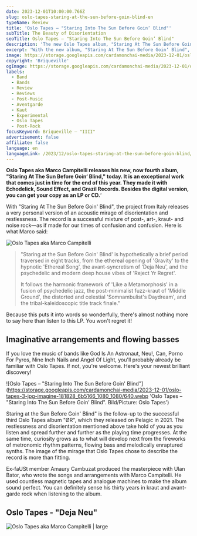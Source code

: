 ```yaml
---
date: 2023-12-01T10:00:00.766Z
slug: oslo-tapes-staring-at-the-sun-before-goin-blind-en
typeName: Review
title: 'Oslo Tapes – "Staring Into The Sun Before Goin‘ Blind"'
subTitle: The Beauty of Disorientation
seoTitle: Oslo Tapes – "Staring Into The Sun Before Goin‘ Blind"
description: 'The new Oslo Tapes album, "Staring At The Sun Before Goin‘ Blind", is out! Check it out here, and find out some fascination insights about it!'
excerpt: 'With the new album, "Staring At The Sun Before Goin‘ Blind", Oslo Tapes releases a true masterpiece today. The eight songs are a very personal interpretation an acoustic mirage of disorientation and restlessness. You better listen to it right now!'
image: https://storage.googleapis.com/cardamonchai-media/2023-12-01/oslo-tapes-jpg-imagine-181808_575443_1024_768/640.webp
copyright: 'Briqueville'
ogImage: https://storage.googleapis.com/cardamonchai-media/2023-12-01/oslo-tapes-og-jpg-imagine-181808_615155_1200_628/640.webp
labels:
  - Band
  - Bands
  - Review
  - Reviews
  - Post-Music
  - Aventgarde
  - Kaut
  - Experimental
  - Oslo Tapes
  - Post-Rock
focusKeyword: Briqueville – "IIII"
advertisement: false
affiliate: false
language: en
languageLink: /2023/12/oslo-tapes-staring-at-the-sun-before-goin-blind/
---
```


**Oslo Tapes aka Marco Campitelli releases his new, now fourth album, "Staring At The Sun Before Goin‘ Blind," today. It is an exceptional work that comes just in time for the end of this year. They made it with Echodelick, Sound Effect, and Grazil Records. Besides the digital version, you can get your copy as an LP or CD.**‘

With "Staring At The Sun Before Goin' Blind", the project from Italy releases a very personal version of an acoustic mirage of disorientation and restlessness. The record is a successful mixture of post-, art-, kraut- and noise rock—as if made for our times of confusion and confusion. Here is what Marco said:

![Oslo Tapes aka Marco Campitelli](https://storage.googleapis.com/cardamonchai-media/2023-12-01/oslo-tapes-2-jpg-imagine-180808_635949_768_1024/640.webp 'Oslo Tapes aka Marco Campitelli. Bild/Picture: Oslo Tapes')

> "Staring at the Sun Before Goin' Blind' is hypothetically a brief period traversed in eight tracks, from the ethereal opening of 'Gravity' to the hypnotic 'Ethereal Song', the avant-syncretism of 'Deja Neu', and the psychedelic and modern deep house vibes of 'Reject Yr Regret'.
>
> It follows the harmonic framework of 'Like a Metamorphosis' in a fusion of psychedelic jazz, the post-minimalist fuzz-kraut of 'Middle Ground', the distorted and celestial 'Somnambulist's Daydream', and the tribal-kaleidoscopic title track finale."

Because this puts it into words so wonderfully, there's almost nothing more to say here than listen to this LP. You won't regret it!

## Imaginative arrangements and flowing basses

If you love the music of bands like God Is An Astronaut, Neu!, Can, Porno For Pyros, Nine Inch Nails and Angel Of Light, you'll probably already be familiar with Oslo Tapes. If not, you're welcome. Here's your newest brilliant discovery!

![Oslo Tapes – "Staring Into The Sun Before Goin' Blind"](https://storage.googleapis.com/cardamonchai-media/2023-12-01/oslo-tapes-3-jpg-imagine-181828_6b5166_1080_1080/640.webp 'Oslo Tapes – "Staring Into The Sun Before Goin' Blind". Bild/Picture: Oslo Tapes')

Staring at the Sun Before Goin' Blind" is the follow-up to the successful third Oslo Tapes album "ØR", which they released on Pelagic in 2021. The restlessness and disorientation mentioned above take hold of you as you listen and spread further and further as the playing time progresses. At the same time, curiosity grows as to what will develop next from the fireworks of metronomic rhythm patterns, flowing bass and melodically enraptured synths. The image of the mirage that Oslo Tapes chose to describe the record is more than fitting.

Ex-faUSt member Amaury Cambuzat produced the masterpiece with Ulan Bator, who wrote the songs and arrangements with Marco Campitelli. He used countless magnetic tapes and analogue machines to make the album sound perfect. You can definitely sense his thirty years in kraut and avant-garde rock when listening to the album.

## Oslo Tapes - "Deja Neu"

<YouTube id="k3LkhnH44-o" />

![Oslo Tapes aka Marco Campitelli | large](https://storage.googleapis.com/cardamonchai-media/2023-12-01/oslo-tapes-5-jpg-imagine-181818_7c7b71_1024_768/640.webp 'Oslo Tapes aka Marco Campitelli. Bild/Picture: Oslo Tapes')
